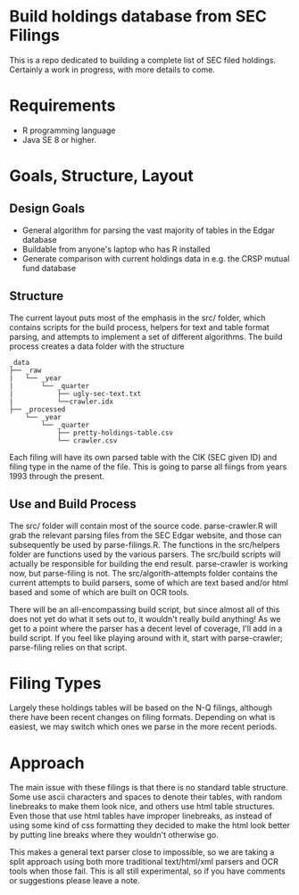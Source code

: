 # Build holdings database from SEC Filings

This is a repo dedicated to building a complete list of SEC filed holdings. Certainly a work in progress, with more details to come.

# Requirements

* R programming language
* Java SE 8 or higher.

# Goals, Structure, Layout

## Design Goals

* General algorithm for parsing the vast majority of tables in the Edgar database
* Buildable from anyone's laptop who has R installed
* Generate comparison with current holdings data in e.g. the CRSP mutual fund database

## Structure

The current layout puts most of the emphasis in the src/ folder, which contains scripts for the build process, helpers for text and table format parsing, and attempts to implement a set of different algorithms. The build process creates a data folder with the structure

```
_data  
├── _raw  
|   └── _year  
|       └── _quarter 
|           ├── ugly-sec-text.txt
|           └──crawler.idx
├── _processed  
    └── _year  
        └── _quarter 
            ├── pretty-holdings-table.csv
            └── crawler.csv

```

Each filing will have its own parsed table with the CIK (SEC given ID) and filing type in the name of the file. This is going to parse all fiings from years 1993 through the present.

## Use and Build Process

The src/ folder will contain most of the source code. parse-crawler.R will grab the relevant parsing files from the SEC Edgar website, and those can subsequently be used by parse-filings.R. The functions in the src/helpers folder are functions used by the various parsers. The src/build scripts will actually be responsible for building the end result. parse-crawler is working now, but parse-filing is not. The src/algorith-attempts folder contains the current attempts to build parsers, some of which are text based and/or html based and some of which are built on OCR tools.

There will be an all-encompassing build script, but since almost all of this does not yet do what it sets out to, it wouldn't really build anything! As we get to a point where the parser has a decent level of coverage, I'll add in a build script. If you feel like playing around with it, start with parse-crawler; parse-filing relies on that script.
 
# Filing Types

Largely these holdings tables will be based on the N-Q filings, although there have been recent changes on filing formats. Depending on what is easiest, we may switch which ones we parse in the more recent periods.

# Approach

The main issue with these filings is that there is no standard table structure. Some use ascii characters and spaces to denote their tables, with random linebreaks to make them look nice, and others use html table structures. Even those that use html tables have improper linebreaks, as instead of using some kind of css formatting they decided to make the html look better by putting line breaks where they wouldn't otherwise go.

This makes a general text parser close to impossible, so we are taking a split approach using both more traditional text/html/xml parsers and OCR tools when those fail. This is all still experimental, so if you have comments or suggestions please leave a note.



